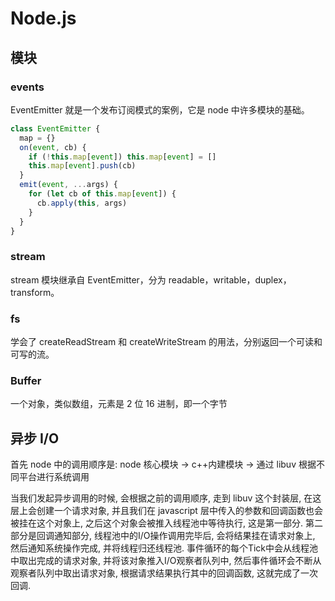 # Node.js

## 模块

### events

EventEmitter 就是一个发布订阅模式的案例，它是 node 中许多模块的基础。

```javascript
class EventEmitter {
  map = {}
  on(event, cb) {
    if (!this.map[event]) this.map[event] = []
    this.map[event].push(cb)
  }
  emit(event, ...args) {
    for (let cb of this.map[event]) {
      cb.apply(this, args)
    }
  }
}
```

### stream

stream 模块继承自 EventEmitter，分为 readable，writable，duplex，transform。

### fs

学会了 createReadStream 和 createWriteStream 的用法，分别返回一个可读和可写的流。

### Buffer

一个对象，类似数组，元素是 2 位 16 进制，即一个字节

## 异步 I/O

首先 node 中的调用顺序是: node 核心模块 -> c++内建模块 -> 通过 libuv 根据不同平台进行系统调用

当我们发起异步调用的时候, 会根据之前的调用顺序, 走到 libuv 这个封装层, 在这层上会创建一个请求对象, 并且我们在 javascript 层中传入的参数和回调函数也会被挂在这个对象上, 之后这个对象会被推入线程池中等待执行, 这是第一部分.
第二部分是回调通知部分, 线程池中的I/O操作调用完毕后, 会将结果挂在请求对象上, 然后通知系统操作完成, 并将线程归还线程池. 事件循环的每个Tick中会从线程池中取出完成的请求对象, 并将该对象推入I/O观察者队列中, 然后事件循环会不断从观察者队列中取出请求对象, 根据请求结果执行其中的回调函数, 这就完成了一次回调.
